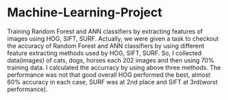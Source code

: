 # Machine-Learning-Project
Training Random Forest and ANN classifiers by extracting features of images using HOG, SIFT, SURF.
Actually, we were given a task to checkout the accuracy of Random Forest and ANN classifiers by using different 
feature extracting methods used by HOG, SIFT, SURF.
So, I collected data(images) of cats, dogs, horses each 202 images and then using 70% training data. I calculated 
the accurracy by using above three methods.
The performance was not that good overall HOG performed the best, almost 60% accuracy in each case, SURF was at 2nd place and SIFT at 3rd(worst performance).
